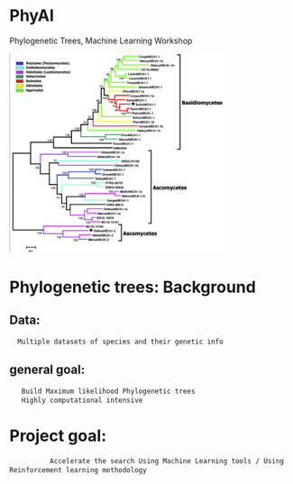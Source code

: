 # PhyAI
Phylogenetic Trees, Machine Learning Workshop


<img src="https://github.com/ozgranit/PhyAI/blob/master/Maximum-likelihood-phylogenetic-tree-of-ABC-A-transporters-Numbers-next-to-the-branching.png" width="380">

# Phylogenetic trees: Background

  ## Data:      
      Multiple datasets of species and their genetic info
  
  ## general goal:      
       Build Maximum likelihood Phylogenetic trees
       Highly computational intensive
          

# Project goal:      
              Accelerate the search Using Machine Learning tools / Using Reinforcement learning methodology  
  
